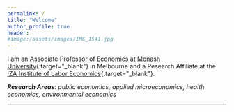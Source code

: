```yaml
---
permalink: /
title: "Welcome"
author_profile: true
header:
#image:/assets/images/IMG_1541.jpg
---
```


I am an Associate Professor of Economics at [Monash University](https://research.monash.edu/en/persons/corey-white){:target="_blank"} in Melbourne and a Research Affiliate at the [IZA Institute of Labor Economics](https://www.iza.org/){:target="_blank"}.  

***Research Areas***: *public economics, applied microeconomics, health economics, environmental economics*

---
<!-- 
### News
- News 1
- News 2
- ...
 -->

